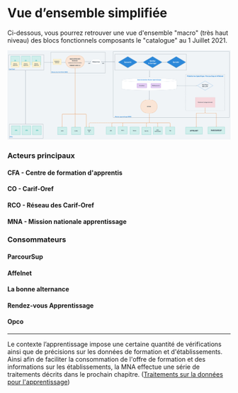 # Vue d’ensemble simplifiée

Ci-dessous, vous pourrez retrouver une vue d'ensemble "macro" \(très haut niveau\) des blocs fonctionnels composants le "catalogue" au 1 Juillet 2021. 

![](../.gitbook/assets/architecture-technique-juill-2021-2x-1-.png)

### Acteurs principaux 

#### CFA - Centre de formation d'apprentis

#### CO - Carif-Oref

#### RCO - Réseau des Carif-Oref 

#### MNA - Mission nationale apprentissage

### Consommateurs 

#### ParcourSup

#### Affelnet

#### La bonne alternance

#### Rendez-vous Apprentissage 

#### Opco

--------------------------------------------------------------------------------------------------

Le contexte l’apprentissage impose une certaine quantité de vérifications ainsi que de précisions sur les données de formation et d'établissements. Ainsi afin de faciliter la consommation de l'offre de formation et des informations sur les établissements, la MNA effectue une série de traitements décrits dans le prochain chapitre. \([Traitements sur la données pour l'apprentissage](traitements-sur-la-donnees-pour-lapprentissage/)\) 

